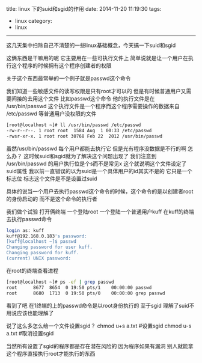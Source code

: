 title: linux 下的suid和sgid的作用
date: 2014-11-20 11:19:30
tags:
- linux
category:
- linux
---

这几天集中扫除自己不清楚的一些linux基础概念，今天搞一下suid和sgid

这俩东西是干嘛用的呢 它主要用在一些可执行文件上 简单说就是让一个用户在执行这个程序的时候拥有这个程序创建者的权限

关于这个东西最常举的一个例子就是passwd这个命令 

我们知道一些敏感文件的读写权限是只有root才可以的 但是有时候普通用户又需要间接的去用这个文件
比如passwd这个命令 他的执行文件是在 /usr/bin/passwd 这个执行文件是一个程序而这个程序需要操作的数据来自 /etc/passwd 等普通用户没权限的文件
```bash
[root@localhost ~]# ll /usr/bin/passwd /etc/passwd
-rw-r--r--. 1 root root  1584 Aug  1 00:33 /etc/passwd
-rwsr-xr-x. 1 root root 30768 Feb 22  2012 /usr/bin/passwd
```
虽然/usr/bin/passwd 每个用户都能去执行它 但是光有程序没数据是不行的啊 怎么办？
这时候suid和sgid就为了解决这个问题出现了
我们注意到 /usr/bin/passwd 的用户执行位是个s而不是常见x 这个就说明这个文件设定了suid属性
我以前一直错误的以为suid是一个具体用户的id其实不是的 它只是一个标志位 标志这个文件是不是设置过suid

具体的说当一个用户去执行passwd这个命令的时候，这个命令的是以创建者root的身份启动的 而不是这个命令的执行者

我们做个试验 打开俩终端 一个登陆root 一个登陆一个普通用户kuff
在kuff的终端去执行passwd命令 
```bash
login as: kuff
kuff@192.168.0.183's password:
[kuff@localhost ~]$ passwd
Changing password for user kuff.
Changing password for kuff.
(current) UNIX password:
```
在root的终端查看进程
```bash
[root@localhost ~]# ps -ef | grep passwd
root      8677  8654  0 19:50 pts/1    00:00:00 passwd
root      8680  1713  0 19:50 pts/0    00:00:00 grep passwd
```

看到了吧 在1终端的上的passwd命令是以root身份执行的 
至于sgid 理解了suid不用说应该也能理解了

说了这么多怎么给一个文件设置sgid？
chmod u+s a.txt #设置sgid
chmod u-s a.txt #取消设置sgid

当然所有设置了sgid的程序都是存在潜在风险的 因为程序如果有漏洞 别人就能拿这个程序直接执行root才能执行的东西


